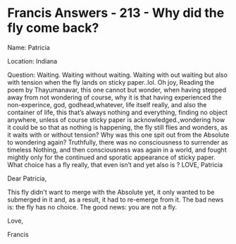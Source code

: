 # Francis Answers - 213 - Why did the fly come back?
Name: Patricia&nbsp;
  

Location: Indiana&nbsp;

Question: Waiting. Waiting without waiting. Waiting with out waiting but also with tension when the fly lands on sticky paper..lol. Oh joy, Reading the poem by Thayumanavar, this one cannot but wonder, when having stepped away from not wondering of course, why it is that having experienced the non-experince, god, godhead,whatever, life itself really, and also the container of life, this that&rsquo;s always nothing and everything, finding no object anywhere, unless of course sticky paper is acknowledged.,wondering how it could be so that as nothing is happening, the fly still flies and wonders, as it waits with or without tension? Why was this one spit out from the Absolute to wondering again? Truthfully, there was no consciousness to surrender as timeless Nothing, and then consciousness was again in a world, and fought mightly only for the continued and sporatic appearance of sticky paper. What choice has a fly really, that even isn&rsquo;t and yet also is ? LOVE, Patricia

Dear Patricia,

This fly didn't want to merge with the Absolute yet, it only wanted to be submerged in it and, as a result, it had to re-emerge from it. The bad news is: the fly has no choice. The good news: you are not a fly.

Love,

Francis

